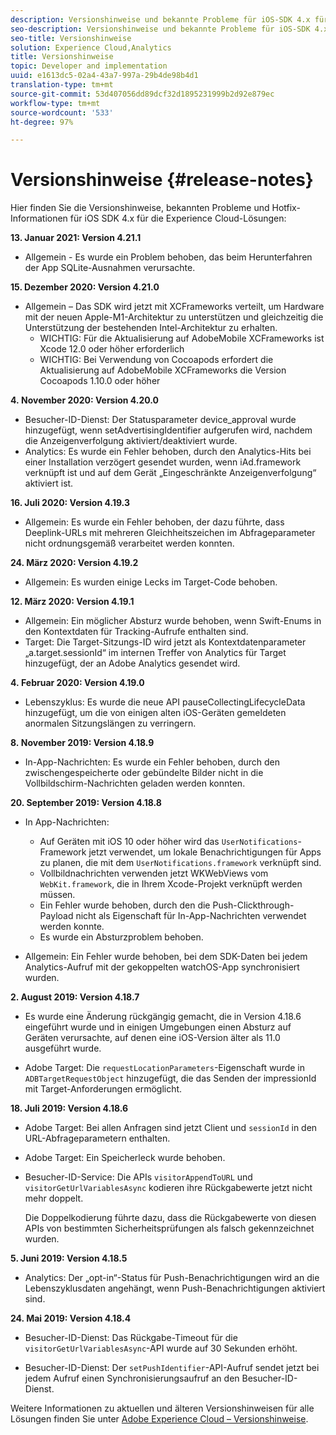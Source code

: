 ```yaml
---
description: Versionshinweise und bekannte Probleme für iOS-SDK 4.x für Experience Cloud-Lösungen.
seo-description: Versionshinweise und bekannte Probleme für iOS-SDK 4.x für Experience Cloud-Lösungen.
seo-title: Versionshinweise
solution: Experience Cloud,Analytics
title: Versionshinweise
topic: Developer and implementation
uuid: e1613dc5-02a4-43a7-997a-29b4de98b4d1
translation-type: tm+mt
source-git-commit: 53d407056dd89dcf32d1895231999b2d92e879ec
workflow-type: tm+mt
source-wordcount: '533'
ht-degree: 97%

---
```



# Versionshinweise {#release-notes}

Hier finden Sie die Versionshinweise, bekannten Probleme und Hotfix-Informationen für iOS SDK 4.x für die Experience Cloud-Lösungen:

**13. Januar 2021: Version 4.21.1**

* Allgemein - Es wurde ein Problem behoben, das beim Herunterfahren der App SQLite-Ausnahmen verursachte.

**15. Dezember 2020: Version 4.21.0**

* Allgemein – Das SDK wird jetzt mit XCFrameworks verteilt, um Hardware mit der neuen Apple-M1-Architektur zu unterstützen und gleichzeitig die Unterstützung der bestehenden Intel-Architektur zu erhalten.
   * WICHTIG: Für die Aktualisierung auf AdobeMobile XCFrameworks ist Xcode 12.0 oder höher erforderlich
   * WICHTIG: Bei Verwendung von Cocoapods erfordert die Aktualisierung auf AdobeMobile XCFrameworks die Version Cocoapods 1.10.0 oder höher

**4. November 2020: Version 4.20.0**

* Besucher-ID-Dienst: Der Statusparameter device_approval wurde hinzugefügt, wenn setAdvertisingIdentifier aufgerufen wird, nachdem die Anzeigenverfolgung aktiviert/deaktiviert wurde.
* Analytics: Es wurde ein Fehler behoben, durch den Analytics-Hits bei einer Installation verzögert gesendet wurden, wenn iAd.framework verknüpft ist und auf dem Gerät „Eingeschränkte Anzeigenverfolgung“ aktiviert ist.

**16. Juli 2020: Version 4.19.3**

* Allgemein: Es wurde ein Fehler behoben, der dazu führte, dass Deeplink-URLs mit mehreren Gleichheitszeichen im Abfrageparameter nicht ordnungsgemäß verarbeitet werden konnten.

**24. März 2020: Version 4.19.2**

* Allgemein: Es wurden einige Lecks im Target-Code behoben.

**12. März 2020: Version 4.19.1**

* Allgemein: Ein möglicher Absturz wurde behoben, wenn Swift-Enums in den Kontextdaten für Tracking-Aufrufe enthalten sind.
* Target: Die Target-Sitzungs-ID wird jetzt als Kontextdatenparameter „a.target.sessionId“ im internen Treffer von Analytics für Target hinzugefügt, der an Adobe Analytics gesendet wird.

**4. Februar 2020: Version 4.19.0**

* Lebenszyklus: Es wurde die neue API pauseCollectingLifecycleData hinzugefügt, um die von einigen alten iOS-Geräten gemeldeten anormalen Sitzungslängen zu verringern.

**8. November 2019: Version 4.18.9**

* In-App-Nachrichten: Es wurde ein Fehler behoben, durch den zwischengespeicherte oder gebündelte Bilder nicht in die Vollbildschirm-Nachrichten geladen werden konnten.

**20. September 2019: Version 4.18.8**

* In App-Nachrichten:

   * Auf Geräten mit iOS 10 oder höher wird das `UserNotifications`-Framework jetzt verwendet, um lokale Benachrichtigungen für Apps zu planen, die mit dem `UserNotifications.framework` verknüpft sind.
   * Vollbildnachrichten verwenden jetzt WKWebViews vom `WebKit.framework`, die in Ihrem Xcode-Projekt verknüpft werden müssen.
   * Ein Fehler wurde behoben, durch den die Push-Clickthrough-Payload nicht als Eigenschaft für In-App-Nachrichten verwendet werden konnte.
   * Es wurde ein Absturzproblem behoben.

* Allgemein: Ein Fehler wurde behoben, bei dem SDK-Daten bei jedem Analytics-Aufruf mit der gekoppelten watchOS-App synchronisiert wurden.

**2. August 2019: Version 4.18.7**

* Es wurde eine Änderung rückgängig gemacht, die in Version 4.18.6 eingeführt wurde und in einigen Umgebungen einen Absturz auf Geräten verursachte, auf denen eine iOS-Version älter als 11.0 ausgeführt wurde.

* Adobe Target: Die `requestLocationParameters`-Eigenschaft wurde in `ADBTargetRequestObject` hinzugefügt, die das Senden der impressionId mit Target-Anforderungen ermöglicht.

**18. Juli 2019: Version 4.18.6**

* Adobe Target: Bei allen Anfragen sind jetzt Client und `sessionId` in den URL-Abfrageparametern enthalten.
* Adobe Target: Ein Speicherleck wurde behoben.
* Besucher-ID-Service: Die APIs `visitorAppendToURL` und `visitorGetUrlVariablesAsync` kodieren ihre Rückgabewerte jetzt nicht mehr doppelt.

   Die Doppelkodierung führte dazu, dass die Rückgabewerte von diesen APIs von bestimmten Sicherheitsprüfungen als falsch gekennzeichnet wurden.

**5. Juni 2019: Version 4.18.5**

* Analytics: Der „opt-in“-Status für Push-Benachrichtigungen wird an die Lebenszyklusdaten angehängt, wenn Push-Benachrichtigungen aktiviert sind.

**24. Mai 2019: Version 4.18.4**

* Besucher-ID-Dienst: Das Rückgabe-Timeout für die
   `visitorGetUrlVariablesAsync`-API wurde auf 30 Sekunden erhöht.

* Besucher-ID-Dienst: Der `setPushIdentifier`-API-Aufruf sendet jetzt bei jedem Aufruf einen Synchronisierungsaufruf an den Besucher-ID-Dienst.

Weitere Informationen zu aktuellen und älteren Versionshinweisen für alle Lösungen finden Sie unter [Adobe Experience Cloud – Versionshinweise](https://docs.adobe.com/content/help/de-DE/release-notes/experience-cloud/current.html).
